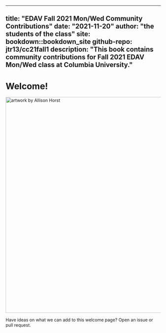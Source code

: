 
---
title: "EDAV Fall 2021 Mon/Wed Community Contributions"
date: "2021-11-20"
author: "the students of the class"
site: bookdown::bookdown_site
github-repo: jtr13/cc21fall1
description: "This book contains community contributions for Fall 2021 EDAV Mon/Wed class at Columbia University."
---

# Welcome!

<img alt="artwork by Allison Horst" src="monwed.jpeg" width="700"></img>


Have ideas on what we can add to this welcome page? Open an issue or pull request.
